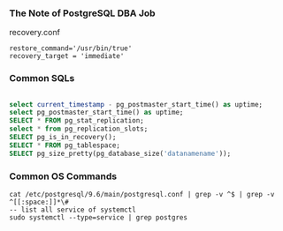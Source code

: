 ### The Note of PostgreSQL DBA Job

recovery.conf
```
restore_command='/usr/bin/true'
recovery_target = 'immediate'

```

### Common SQLs
```sql

select current_timestamp - pg_postmaster_start_time() as uptime;
select pg_postmaster_start_time() as uptime;
SELECT * FROM pg_stat_replication;
select * from pg_replication_slots;
SELECT pg_is_in_recovery();
SELECT * FROM pg_tablespace;
SELECT pg_size_pretty(pg_database_size('datanamename')); 


```

### Common OS Commands
```
cat /etc/postgresql/9.6/main/postgresql.conf | grep -v ^$ | grep -v ^[[:space:]]*\#
-- list all service of systemctl
sudo systemctl --type=service | grep postgres

```
